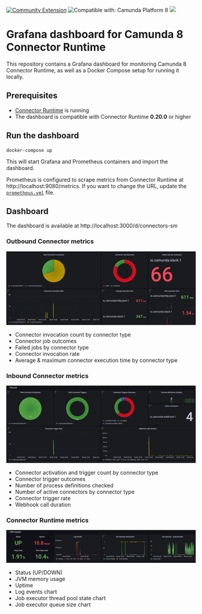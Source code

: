 [![Community Extension](https://img.shields.io/badge/Community%20Extension-An%20open%20source%20community%20maintained%20project-FF4700)](https://github.com/camunda-community-hub/community)
![Compatible with: Camunda Platform 8](https://img.shields.io/badge/Compatible%20with-Camunda%20Platform%208-0072Ce)
[![](https://img.shields.io/badge/Lifecycle-Stable-brightgreen)](https://github.com/Camunda-Community-Hub/community/blob/main/extension-lifecycle.md#stable-)

# Grafana dashboard for Camunda 8 Connector Runtime

This repository contains a Grafana dashboard for monitoring Camunda 8 Connector Runtime, as well
as a Docker Compose setup for running it locally.

## Prerequisites

- [Connector Runtime](https://github.com/camunda/connectors-bundle/tree/main/connector-runtime) is running
- The dashboard is compatible with Connector Runtime **0.20.0** or higher

## Run the dashboard

```shell
docker-compose up
```

This will start Grafana and Prometheus containers and import the dashboard.

Prometheus is configured to scrape metrics from Connector Runtime at http://localhost:9080/metrics.
If you want to change the URL, update the [`prometheus.yml`](prometheus/prometheus.yml) file.

## Dashboard

The dashboard is available at http://localhost:3000/d/connectors-sm

### Outbound Connector metrics

![outbound connector metrics](img/dashboard-outbound.png)

- Connector invocation count by connector type
- Connector job outcomes
- Failed jobs by connector type
- Connector invocation rate
- Average & maximum connector execution time by connector type

### Inbound Connector metrics

![inbound connector metrics](img/dashboard_inbound.png)

- Connector activation and trigger count by connector type
- Connector trigger outcomes
- Number of process definitions checked
- Number of active connectors by connector type
- Connector trigger rate
- Webhook call duration

### Connector Runtime metrics

![connector_runtime_metrics](img/dashboard-runtime.png)

- Status (UP/DOWN)
- JVM memory usage
- Uptime
- Log events chart
- Job executor thread pool state chart
- Job executor queue size chart
